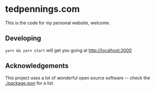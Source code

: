 # tedpennings.com

This is the code for my personal website, welcome.

## Developing

`yarn && yarn start` will get you going at [http://localhost:3000](http://localhost:3000)

## Acknowledgements

This project uses a lot of wonderful open source software -- check the [./package.json](package.json) for a list.
